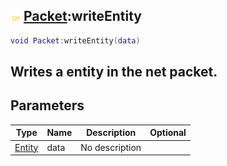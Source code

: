## ![shared](.gitbook/assets/shared.png) [Packet](./home/Packet):writeEntity

```lua
void Packet:writeEntity(data)
```

Writes a entity in the net packet.
------
## Parameters

| Type   | Name | Description | Optional |
| ------ | ---- | ----------- | -------: |
| [Entity](./home/Entity) | data | No description |  |

